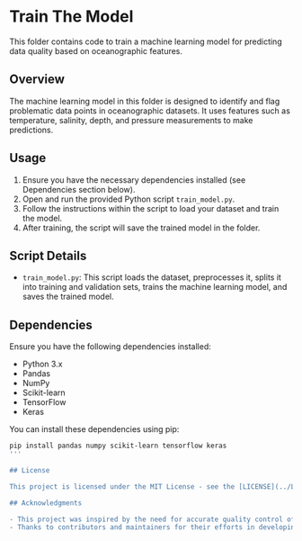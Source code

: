 # Train The Model

This folder contains code to train a machine learning model for predicting data quality based on oceanographic features.

## Overview

The machine learning model in this folder is designed to identify and flag problematic data points in oceanographic datasets. It uses features such as temperature, salinity, depth, and pressure measurements to make predictions.

## Usage

1. Ensure you have the necessary dependencies installed (see Dependencies section below).
2. Open and run the provided Python script `train_model.py`.
3. Follow the instructions within the script to load your dataset and train the model.
4. After training, the script will save the trained model in the folder.

## Script Details

- `train_model.py`: This script loads the dataset, preprocesses it, splits it into training and validation sets, trains the machine learning model, and saves the trained model.

## Dependencies

Ensure you have the following dependencies installed:

- Python 3.x
- Pandas
- NumPy
- Scikit-learn
- TensorFlow
- Keras

You can install these dependencies using pip:
```bash
pip install pandas numpy scikit-learn tensorflow keras
'''

## License

This project is licensed under the MIT License - see the [LICENSE](../LICENSE) file for details.

## Acknowledgments

- This project was inspired by the need for accurate quality control of oceanographic data.
- Thanks to contributors and maintainers for their efforts in developing and maintaining this codebase.

